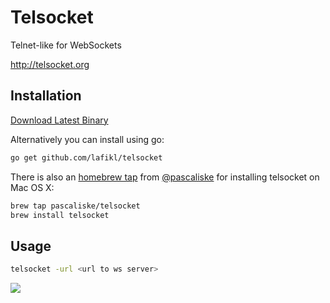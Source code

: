 # Telsocket
Telnet-like for WebSockets

http://telsocket.org

## Installation
[Download Latest Binary](https://github.com/lafikl/telsocket/releases/latest)

Alternatively you can install using go:

```bash
go get github.com/lafikl/telsocket
```

There is also an [homebrew tap](https://pascaliske.github.io/homebrew-telsocket/) from [@pascaliske](https://github.com/pascaliske/) for installing telsocket on Mac OS X:

```bash
brew tap pascaliske/telsocket
brew install telsocket
```

## Usage

```bash
telsocket -url <url to ws server>
```

![](http://telsocket.org/images/sample.png)
